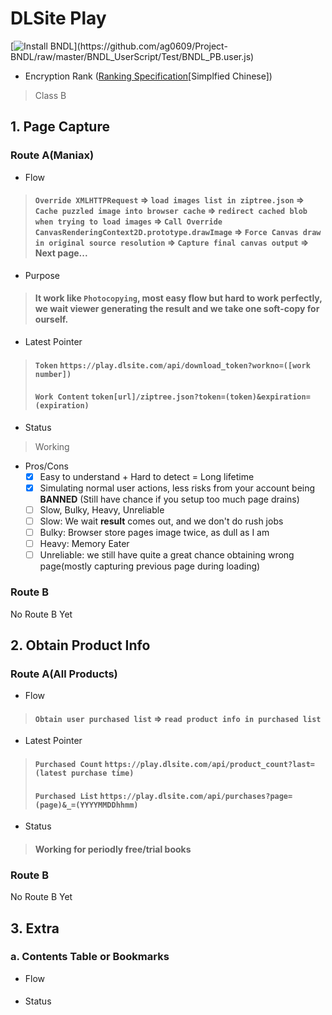 # DLSite Play

[![Install BNDL](https://img.shields.io/badge/Install-BNDL%20(Bootstrap%20Ver.)-green?style=plastic)](https://github.com/ag0609/Project-BNDL/raw/master/BNDL_UserScript/Test/BNDL_PB.user.js)

- Encryption Rank ([Ranking Specification](https://www.bilibili.com/read/cv7181895)[Simplfied Chinese])

> Class B

## 1. Page Capture

### Route A(Maniax)
- Flow

> #### `Override XMLHTTPRequest` => `load images list in ziptree.json` => `Cache puzzled image into browser cache` => `redirect cached blob when trying to load images` => `Call Override CanvasRenderingContext2D.prototype.drawImage` => `Force Canvas draw in original source resolution` => `Capture final canvas output` => Next page...

- Purpose

> #### It work like `Photocopying`, most easy flow but hard to work perfectly, we wait viewer generating the **result** and we take one soft-copy for ourself.

- Latest Pointer

> #### `Token` `https://play.dlsite.com/api/download_token?workno=([work number])`
> #### `Work Content` `token[url]/ziptree.json?token=(token)&expiration=(expiration)`

- Status
> Working

- Pros/Cons
  - [x] Easy to understand + Hard to detect = Long lifetime
  - [x] Simulating normal user actions, less risks from your account being **BANNED** (Still have chance if you setup too much page drains)
  - [ ] Slow, Bulky, Heavy, Unreliable
  - [ ] Slow: We wait **result** comes out, and we don't do rush jobs
  - [ ] Bulky: Browser store pages image twice, as dull as I am
  - [ ] Heavy: Memory Eater
  - [ ] Unreliable: we still have quite a great chance obtaining wrong page(mostly capturing previous page during loading)

### Route B

No Route B Yet

## 2. Obtain Product Info

### Route A(All Products)
- Flow

> #### `Obtain user purchased list` => `read product info in purchased list`

- Latest Pointer

> #### `Purchased Count` `https://play.dlsite.com/api/product_count?last=(latest purchase time)`
> #### `Purchased List` `https://play.dlsite.com/api/purchases?page=(page)&_=(YYYYMMDDhhmm)`

- Status

> #### Working for periodly free/trial books

### Route B

No Route B Yet

## 3. Extra

### a. Contents Table or Bookmarks
- Flow

> #### 

- Status

> #### 
